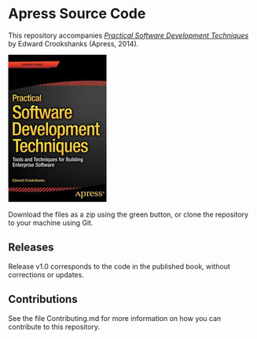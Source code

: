 # Apress Source Code

This repository accompanies [*Practical Software Development Techniques*](http://www.apress.com/9781484207291) by Edward Crookshanks (Apress, 2014).

![Cover image](9781484207291.jpg)

Download the files as a zip using the green button, or clone the repository to your machine using Git.

## Releases

Release v1.0 corresponds to the code in the published book, without corrections or updates.

## Contributions

See the file Contributing.md for more information on how you can contribute to this repository.
